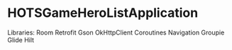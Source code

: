 # HOTSGameHeroListApplication
Libraries:
Room
Retrofit
Gson
OkHttpClient
Coroutines
Navigation
Groupie
Glide
Hilt
